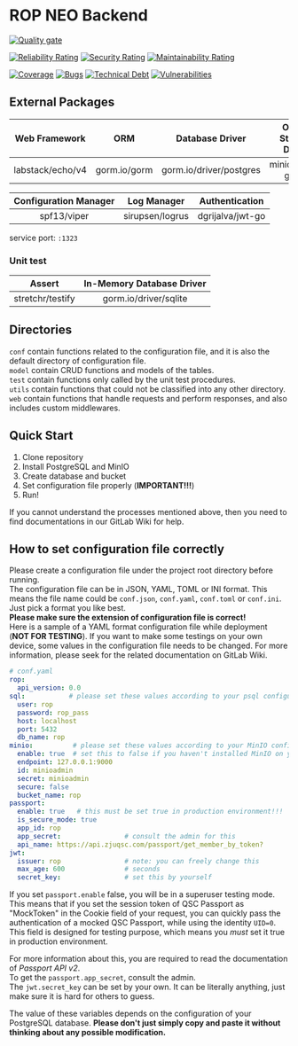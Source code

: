 # ROP NEO Backend

[![Quality gate](https://sonarqube.zjuqsc.com/api/project_badges/quality_gate?project=rop-back-neo)](https://sonarqube.zjuqsc.com/dashboard?id=rop-back-neo)

[![Reliability Rating](https://sonarqube.zjuqsc.com/api/project_badges/measure?project=rop-back-neo&metric=reliability_rating)](https://sonarqube.zjuqsc.com/dashboard?id=rop-back-neo)
[![Security Rating](https://sonarqube.zjuqsc.com/api/project_badges/measure?project=rop-back-neo&metric=security_rating)](https://sonarqube.zjuqsc.com/dashboard?id=rop-back-neo)
[![Maintainability Rating](https://sonarqube.zjuqsc.com/api/project_badges/measure?project=rop-back-neo&metric=sqale_rating)](https://sonarqube.zjuqsc.com/dashboard?id=rop-back-neo)

[![Coverage](https://sonarqube.zjuqsc.com/api/project_badges/measure?project=rop-back-neo&metric=coverage)](https://sonarqube.zjuqsc.com/dashboard?id=rop-back-neo)
[![Bugs](https://sonarqube.zjuqsc.com/api/project_badges/measure?project=rop-back-neo&metric=bugs)](https://sonarqube.zjuqsc.com/dashboard?id=rop-back-neo)
[![Technical Debt](https://sonarqube.zjuqsc.com/api/project_badges/measure?project=rop-back-neo&metric=sqale_index)](https://sonarqube.zjuqsc.com/dashboard?id=rop-back-neo)
[![Vulnerabilities](https://sonarqube.zjuqsc.com/api/project_badges/measure?project=rop-back-neo&metric=vulnerabilities)](https://sonarqube.zjuqsc.com/dashboard?id=rop-back-neo)



## External Packages 
| Web Framework | ORM | Database Driver | Object Storage Driver |
| :---------: | :---: | :------: | :-----: |
| labstack/echo/v4 | gorm.io/gorm | gorm.io/driver/postgres | minio/minio-go/v7 |

| Configuration Manager | Log Manager | Authentication |
| :-----: | :---: | :---: |
spf13/viper | sirupsen/logrus | dgrijalva/jwt-go |

service port: `:1323`

### Unit test
| Assert | In-Memory Database Driver |
| :---: | :---------: |
| stretchr/testify | gorm.io/driver/sqlite |

## Directories
`conf` contain functions related to the configuration file, and it is also the default directory of configuration file.  
`model` contain CRUD functions and models of the tables.  
`test` contain functions only called by the unit test procedures.  
`utils` contain functions that could not be classified into any other directory.  
`web` contain functions that handle requests and perform responses, and also includes custom middlewares.

## Quick Start  
1. Clone repository
2. Install PostgreSQL and MinIO
3. Create database and bucket
4. Set configuration file properly (**IMPORTANT!!!**)
5. Run!

If you cannot understand the processes mentioned above, 
then you need to find documentations in our GitLab Wiki for help.  

## How to set configuration file correctly
Please create a configuration file under the project root directory before running.  
The configuration file can be in JSON, YAML, TOML or INI format.
This means the file name could be `conf.json`, `conf.yaml`, `conf.toml` or `conf.ini`.
Just pick a format you like best.  
**Please make sure the extension of configuration file is correct!**   
Here is a sample of a YAML format configuration file while deployment (**NOT FOR TESTING**).
If you want to make some testings on your own device, some values in the configuration file needs to be changed.
For more information, please seek for the related documentation on GitLab Wiki.

```yaml
# conf.yaml
rop:
  api_version: 0.0
sql:           # please set these values according to your psql configuration
  user: rop
  password: rop_pass
  host: localhost
  port: 5432
  db_name: rop
minio:          # please set these values according to your MinIO configuration
  enable: true  # set this to false if you haven't installed MinIO on your device
  endpoint: 127.0.0.1:9000
  id: minioadmin
  secret: minioadmin
  secure: false
  bucket_name: rop
passport:
  enable: true   # this must be set true in production environment!!!
  is_secure_mode: true
  app_id: rop
  app_secret:                # consult the admin for this
  api_name: https://api.zjuqsc.com/passport/get_member_by_token?
jwt:
  issuer: rop                # note: you can freely change this
  max_age: 600               # seconds
  secret_key:                # set this by yourself
```

If you set `passport.enable` false, you will be in a superuser testing mode. 
This means that if you set the session token of QSC Passport as "MockToken" in the Cookie field of your request, 
you can quickly pass the authentication of a mocked QSC Passport, while using the identity `UID=0`.  
This field is designed for testing purpose, which means you *must* set it true in production environment.  


For more information about this, you are required to read the documentation of *Passport API v2*.  
To get the `passport.app_secret`, consult the admin.   
The `jwt.secret_key` can be set by your own.
It can be literally anything, just make sure it is hard for others to guess.

The value of these variables depends on the configuration of your PostgreSQL database.
**Please don't just simply copy and paste it without thinking about any possible modification.**  
